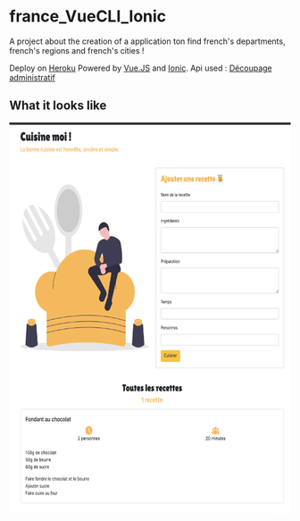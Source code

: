 # france_VueCLI_Ionic

A project about the creation of a application ton find french's departments, french's regions and french's cities !

Deploy on [Heroku](https://gouv-ionic-vue.herokuapp.com/france/accueil)
Powered by [Vue.JS](https://v3.vuejs.org/) and [Ionic](https://ionicframework.com/docs).
Api used : [Découpage administratif](https://geo.api.gouv.fr/decoupage-administratif)

## What it looks like

<p align="center">
  <img width="650" height="700" src="https://github.com/nrochard/recipeApp_PHP/blob/main/public/img/screen.png">
</p>
